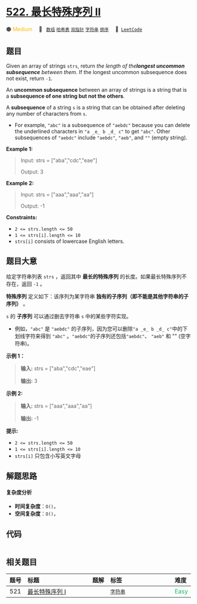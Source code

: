 # [522. 最长特殊序列 II](https://leetcode.com/problems/longest-uncommon-subsequence-ii)

🟠 <font color=#ffb800>Medium</font>&emsp; 🔖&ensp; [`数组`](/leetcode-js/outline/tag/array.md) [`哈希表`](/leetcode-js/outline/tag/hash-table.md) [`双指针`](/leetcode-js/outline/tag/two-pointers.md) [`字符串`](/leetcode-js/outline/tag/string.md) [`排序`](/leetcode-js/outline/tag/sorting.md)&emsp; 🔗&ensp;[`LeetCode`](https://leetcode.com/problems/longest-uncommon-subsequence-ii)

## 题目

Given an array of strings `strs`, return _the length of the**longest uncommon
subsequence** between them_. If the longest uncommon subsequence does not
exist, return `-1`.

An **uncommon subsequence** between an array of strings is a string that is a
**subsequence of one string but not the others**.

A **subsequence** of a string `s` is a string that can be obtained after
deleting any number of characters from `s`.

  * For example, `"abc"` is a subsequence of `"aebdc"` because you can delete the underlined characters in `"a _e_ b _d_ c"` to get `"abc"`. Other subsequences of `"aebdc"` include `"aebdc"`, `"aeb"`, and `""` (empty string).



**Example 1:**

> Input: strs = ["aba","cdc","eae"]
> 
> Output: 3

**Example 2:**

> Input: strs = ["aaa","aaa","aa"]
> 
> Output: -1

**Constraints:**

  * `2 <= strs.length <= 50`
  * `1 <= strs[i].length <= 10`
  * `strs[i]` consists of lowercase English letters.


## 题目大意

给定字符串列表 `strs` ，返回其中 **最长的特殊序列**  的长度。如果最长特殊序列不存在，返回 `-1` 。

**特殊序列** 定义如下：该序列为某字符串 **独有的子序列（即不能是其他字符串的子序列）** 。

 `s` 的 **子序列** 可以通过删去字符串 `s` 中的某些字符实现。

  * 例如，`"abc"` 是 `"aebdc"` 的子序列，因为您可以删除`"a _e_ b _d_ c"`中的下划线字符来得到 `"abc"` 。`"aebdc"`的子序列还包括`"aebdc"`、 `"aeb"` 和 "" (空字符串)。



**示例 1：**

> 
> 
> 
> 
> 
> **输入:** strs = ["aba","cdc","eae"]
> 
> **输出:** 3
> 
> 

**示例 2:**

> 
> 
> 
> 
> 
> **输入:** strs = ["aaa","aaa","aa"]
> 
> **输出:** -1
> 
> 



**提示:**

  * `2 <= strs.length <= 50`
  * `1 <= strs[i].length <= 10`
  * `strs[i]` 只包含小写英文字母


## 解题思路

#### 复杂度分析

- **时间复杂度**：`O()`，
- **空间复杂度**：`O()`，

## 代码

```javascript

```

## 相关题目

<!-- prettier-ignore -->
| 题号 | 标题 | 题解 | 标签 | 难度 |
| :------: | :------ | :------: | :------ | :------ |
| 521 | [最长特殊序列 Ⅰ](https://leetcode.com/problems/longest-uncommon-subsequence-i) |  |  [`字符串`](/leetcode-js/outline/tag/string.md) | <font color=#15bd66>Easy</font> |

<style>
.blue {
    background-color: #096dd9;
    padding: 0.25rem 0.5rem;
    margin: 0;
    font-size: 0.85em;
    border-radius: 3px;
    color: white;
    font-weight: 500;
}
table th:first-of-type { width: 10%; }
table th:nth-of-type(2) { width: 35%; }
table th:nth-of-type(3) { width: 10%; }
table th:nth-of-type(4) { width: 35%; }
table th:nth-of-type(5) { width: 10%; }
</style>
